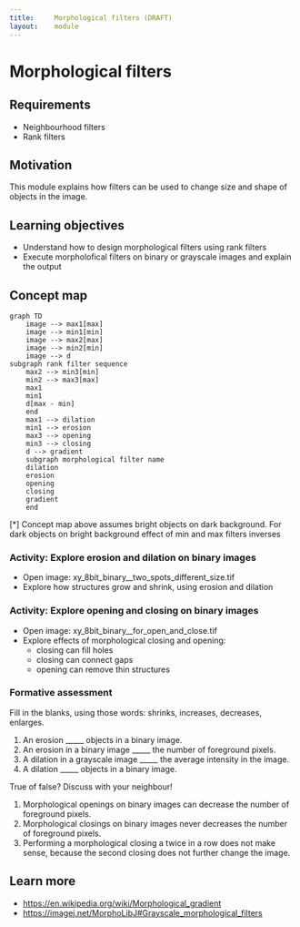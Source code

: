 ```yaml
---
title:     Morphological filters (DRAFT)
layout:    module
---
```


# Morphological filters

## Requirements

- Neighbourhood filters
- Rank filters

## Motivation

This module explains how filters can be used to change size and shape of objects in the image.

## Learning objectives
- Understand how to design morphological filters using rank filters
- Execute morpholofical filters on binary or grayscale images and explain the output

## Concept map
```mermaid
graph TD
    image --> max1[max]
    image --> min1[min]
    image --> max2[max]
    image --> min2[min]
    image --> d
subgraph rank filter sequence
    max2 --> min3[min]
    min2 --> max3[max]
    max1
    min1
    d[max - min]
    end
    max1 --> dilation
    min1 --> erosion
    max3 --> opening
    min3 --> closing
    d --> gradient
    subgraph morphological filter name
    dilation
    erosion
    opening
    closing
    gradient
    end
```

[*] Concept map above assumes bright objects on dark background. For dark objects on bright background effect of min and max filters inverses

### Activity: Explore erosion and dilation on binary images

- Open image: xy_8bit_binary__two_spots_different_size.tif
- Explore how structures grow and shrink, using erosion and dilation

### Activity: Explore opening and closing on binary images

- Open image: xy_8bit_binary__for_open_and_close.tif
- Explore effects of morphological closing and opening:
	- closing can fill holes
	- closing can connect gaps
	- opening can remove thin structures

### Formative assessment

Fill in the blanks, using those words: shrinks, increases, decreases, enlarges.

1. An erosion _____ objects in a binary image.
2. An erosion in a binary image _____ the number of foreground pixels.
3. A dilation in a grayscale image _____ the average intensity in the image.
4. A dilation _____ objects in a binary image.


True of false? Discuss with your neighbour!

1. Morphological openings on binary images can decrease the number of foreground pixels.
2. Morphological closings on binary images never decreases the number of foreground pixels.
3. Performing a morphological closing a twice in a row does not make sense, because the second closing does not further change the image.

## Learn more

- https://en.wikipedia.org/wiki/Morphological_gradient
- https://imagej.net/MorphoLibJ#Grayscale_morphological_filters
